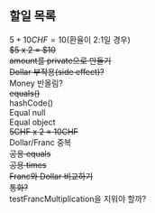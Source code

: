## 할일 목록

$5 + 10CHF = 10$(환율이 2:1일 경우)   
~~$5 x 2 = $10~~   
~~amount를 private으로 만들기~~   
~~Dollar 부작용(side effect)?~~   
Money 반올림?   
~~equals()~~   
hashCode()   
Equal null   
Equal object   
~~5CHF x 2 = 10CHF~~   
Dollar/Franc 중복   
~~공용 equals~~   
~~공용 times~~   
~~Franc와 Dollar 비교하기~~   
~~통화?~~   
testFrancMultiplication을 지워야 할까?

